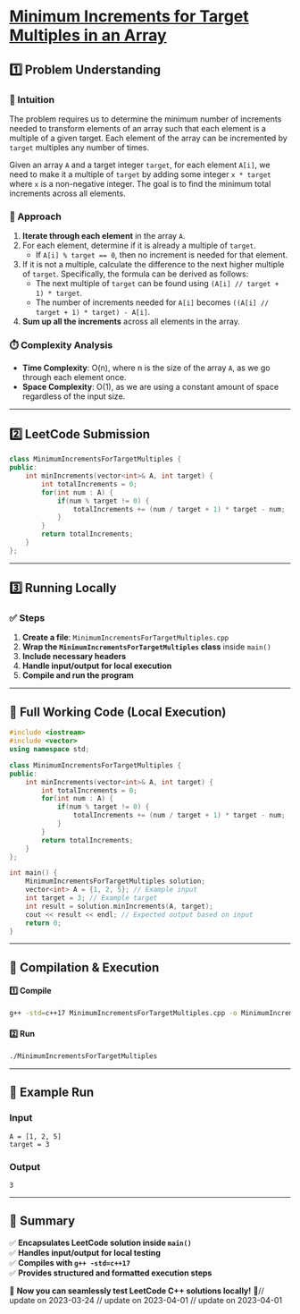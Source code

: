 # **[Minimum Increments for Target Multiples in an Array](https://leetcode.com/problems/minimum-increments-for-target-multiples-in-an-array/description/)**  

## **1️⃣ Problem Understanding**  
### **📌 Intuition**  
The problem requires us to determine the minimum number of increments needed to transform elements of an array such that each element is a multiple of a given target. Each element of the array can be incremented by `target` multiples any number of times.

Given an array `A` and a target integer `target`, for each element `A[i]`, we need to make it a multiple of `target` by adding some integer `x * target` where `x` is a non-negative integer. The goal is to find the minimum total increments across all elements.

### **🚀 Approach**  
1. **Iterate through each element** in the array `A`.  
2. For each element, determine if it is already a multiple of `target`.
   - If `A[i] % target == 0`, then no increment is needed for that element.
3. If it is not a multiple, calculate the difference to the next higher multiple of `target`. Specifically, the formula can be derived as follows:
   - The next multiple of `target` can be found using `(A[i] // target + 1) * target`.
   - The number of increments needed for `A[i]` becomes `((A[i] // target + 1) * target) - A[i]`.
4. **Sum up all the increments** across all elements in the array.  

### **⏱️ Complexity Analysis**  
- **Time Complexity**: O(n), where n is the size of the array `A`, as we go through each element once.  
- **Space Complexity**: O(1), as we are using a constant amount of space regardless of the input size.  

---  

## **2️⃣ LeetCode Submission**  
```cpp
class MinimumIncrementsForTargetMultiples {
public:
    int minIncrements(vector<int>& A, int target) {
        int totalIncrements = 0;
        for(int num : A) {
            if(num % target != 0) {
                totalIncrements += (num / target + 1) * target - num;
            }
        }
        return totalIncrements;
    }
};  
```  

---  

## **3️⃣ Running Locally**  
### **✅ Steps**  
1. **Create a file**: `MinimumIncrementsForTargetMultiples.cpp`  
2. **Wrap the `MinimumIncrementsForTargetMultiples` class** inside `main()`  
3. **Include necessary headers**  
4. **Handle input/output for local execution**  
5. **Compile and run the program**  

---  

## **📝 Full Working Code (Local Execution)**  
```cpp
#include <iostream>
#include <vector>
using namespace std;

class MinimumIncrementsForTargetMultiples {
public:
    int minIncrements(vector<int>& A, int target) {
        int totalIncrements = 0;
        for(int num : A) {
            if(num % target != 0) {
                totalIncrements += (num / target + 1) * target - num;
            }
        }
        return totalIncrements;
    }
};

int main() {
    MinimumIncrementsForTargetMultiples solution;
    vector<int> A = {1, 2, 5}; // Example input
    int target = 3; // Example target
    int result = solution.minIncrements(A, target);
    cout << result << endl; // Expected output based on input
    return 0;
}  
```  

---  

## **🔧 Compilation & Execution**  
#### **1️⃣ Compile**  
```bash
g++ -std=c++17 MinimumIncrementsForTargetMultiples.cpp -o MinimumIncrementsForTargetMultiples
```  

#### **2️⃣ Run**  
```bash
./MinimumIncrementsForTargetMultiples
```  

---  

## **🎯 Example Run**  
### **Input**  
```
A = [1, 2, 5]
target = 3
```  
### **Output**  
```
3
```  

---  

## **📌 Summary**  
✅ **Encapsulates LeetCode solution inside `main()`**  
✅ **Handles input/output for local testing**  
✅ **Compiles with `g++ -std=c++17`**  
✅ **Provides structured and formatted execution steps**  

🚀 **Now you can seamlessly test LeetCode C++ solutions locally!** 🚀// update on 2023-03-24
// update on 2023-04-01
// update on 2023-04-01
